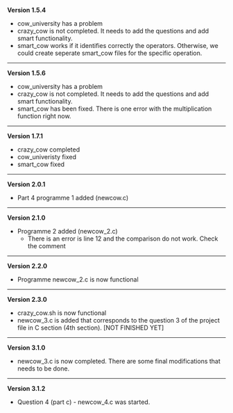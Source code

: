 **Version 1.5.4**

* cow_university has a problem
* crazy_cow is not completed. It needs to add the questions and add smart functionality.
* smart_cow works if it identifies correctly the operators. Otherwise, we could create seperate smart_cow files for the specific operation.

---

**Version 1.5.6**

* cow_university has a problem
* crazy_cow is not completed. It needs to add the questions and add smart functionality.
* smart_cow has been fixed. There is one error with the multiplication function right now.

---

**Version 1.7.1**

* crazy_cow completed
* cow_univeristy fixed
* smart_cow fixed

---

**Version 2.0.1**

* Part 4 programme 1 added (newcow.c)

---

**Version 2.1.0**

* Programme 2 added (newcow_2.c)
  * There is an error is line 12 and the comparison do not work. Check the comment

---

**Version 2.2.0**

* Programme newcow_2.c is now functional

---

**Version 2.3.0**

* crazy_cow.sh is now functional
* newcow_3.c is added that corresponds to the question 3 of the project file in C section (4th section). [NOT FINISHED YET]

---

**Version 3.1.0**

* newcow_3.c is now completed. There are some final modifications that needs to be done.

---

**Version 3.1.2**

* Question 4 (part c) - newcow_4.c was started.
